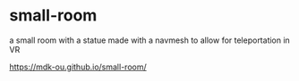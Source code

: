 # small-room
a small room with a statue made with a navmesh to allow for teleportation in VR

https://mdk-ou.github.io/small-room/
